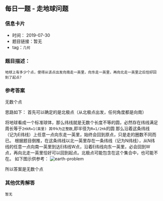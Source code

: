## 每日一题 - 走地球问题

### 信息卡片

- 时间： 2019-07-30
- 题目链接：暂无
- tag：`几何`

### 题目描述：

```
地球上有多少个点，使得从该点出发向南走一英里，向东走一英里，再向北走一英里之后恰好回到了起点?
```

### 参考答案
无数个点

思路如下：
首先可以确定的是北极点（从北极点出发，任何角度都是向南）

将地球看成一个标准球体，那么纬线就是无数个长度不等的圆，必然存在纬线满足周长等于`2πkR=1(英里) 其中k为正整数`,即半径为`R=1/2πk`的圆
那么沿着这条纬线（记为E纬线）上任意一点向东走一英里，始终会回到原点，只是走的圈数不同而已。
根据题目倒推，在这条纬线以北一英里存在一条纬线（记为N纬线），从N纬线的任意一点向南一英里到达E纬线W点，沿着E纬线向东一英里，必会回到W点，再向北走一英里恰好可以回到起点。北极点可能包含在这个集合中，也可能不在。
如下图示供参考：
![earth-problem](https://tva1.sinaimg.cn/large/007S8ZIlly1ghlue5gt6uj30u01441l0.jpg)

所以答案是无数个点

### 其他优秀解答
```
暂无
```
